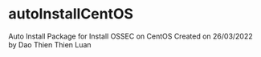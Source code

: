 # autoInstallCentOS
Auto Install Package for Install OSSEC on CentOS
Created on 26/03/2022 by Dao Thien Thien Luan
